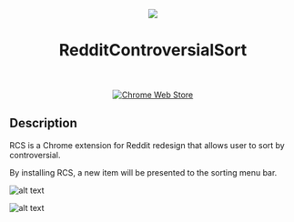 

<p align="center"><img src="https://lh3.googleusercontent.com/5NHLCryWlTjyLsbXQhr2wCiUuZeJWc5xpNA61_0P9SNMNM6srn6-VLKzuGIrWicDkJ3NhZ20=w128-h128-e365-rj-sc0x00ffffff"></p>
<h1 align="center">RedditControversialSort</h1>

<p align="center">
  </br></br>
  <a href="https://chrome.google.com/webstore/detail/rcs-reddit-controversial/mmpljpddoeiaeikoeaakhgmhhddaiabb">
    <img src="https://labs.ingka.dev/images/ChromeStore.png" alt="Chrome Web Store"></a>
</p>


## Description

RCS is a Chrome extension for Reddit redesign that allows user to sort by controversial.

By installing RCS, a new item will be presented to the sorting menu bar.

![alt text](https://i.imgur.com/wTD9QGz.png)

![alt text](https://i.imgur.com/tuCHM5k.png)

